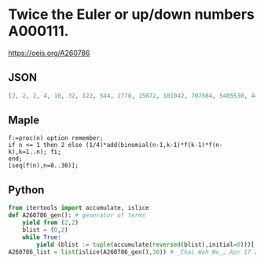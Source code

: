 # Twice the Euler or up/down numbers A000111\.
https://oeis.org/A260786
## JSON
```JSON
[2, 2, 2, 4, 10, 32, 122, 544, 2770, 15872, 101042, 707584, 5405530, 44736512, 398721962, 3807514624, 38783024290, 419730685952, 4809759350882, 58177770225664, 740742376475050, 9902996106248192, 138697748786275802, 2030847773013704704, 31029068327114173810, 493842960380415967232]
```
## Maple
```Maple
f:=proc(n) option remember;
if n <= 1 then 2 else (1/4)*add(binomial(n-1,k-1)*f(k-1)*f(n-k),k=1..n); fi;
end;
[seq(f(n),n=0..30)];
```
## Python
```Python
from itertools import accumulate, islice
def A260786_gen(): # generator of terms
    yield from (2,2)
    blist = (0,2)
    while True:
        yield (blist := tuple(accumulate(reversed(blist),initial=0)))[-1]
A260786_list = list(islice(A260786_gen(),30)) # _Chai Wah Wu_, Apr 17 2023
```
